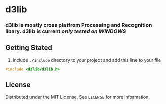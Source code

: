 # d3lib 

### d3lib is mostly cross platfrom Processing and Recognition libary. d3lib is current *only tested on *WINDOWS**

## Getting Stated 
1. include `./include` directory to your project and add this line to your file 
```cpp
#include <d3lib/d3lib.h>
```

## License
Distributed under the MIT License. See `LICENSE` for more information.
